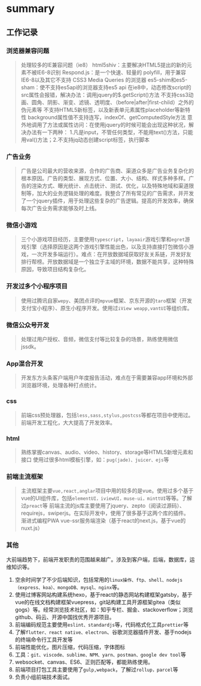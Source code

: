 # summary

## 工作记录

### 浏览器兼容问题

> 处理较多的IE兼容问题（ie8）
> html5shiv：主要解决HTML5提出的新的元素不被IE6-8识别
> Respond.js：是一个快速、轻量的 polyfill，用于兼容 IE6-8以及其它不支持 CSS3 Media Queries 的浏览器
> es5-shim和es5-sham：使不支持es5api的浏览器支持es5 api
> 在ie8中，动态修改script的src属性会报错，解决办法：调用jquery的$.getScript()方法
> 不支持css3动画、圆角、阴影、渐变、滤镜、透明度、（before|after|first-child）之外的伪元素等
> 不支持HTML5新标签，以及新表单元素属性placeholder等新特性
> background属性值不支持连写，indexOf、getComputedStyle方法
> 意外地调用了方法或属性访问：在使用jquery的时候可能会出现这种状况，解决办法有一下两种： 1.凡是input，不管任何类型，不能用text()方法，只能用val()方法；2.不支持jq动态创建script标签，执行脚本

### 广告业务

> 广告是公司最大的营收来源，合作的广告商、渠道众多是广告业务复杂化的根本原因。广告的类型、展现方式、位置、大小、结构、样式多种多样。广告的渲染方式、曝光统计、点击统计、测试、优化，以及特殊地域和渠道限制等，加大的业务逻辑处理的难度。我整合了所有常见的广告需求，并开发了一个jquery插件，用于处理这些复杂的广告逻辑。提高的开发效率，确保每次广告业务需求能够及时上线。

### 微信小游戏

>三个小游戏项目经历，主要使用`typescript`，`layaair`游戏引擎和`egret`游戏引擎（选择原因是这两个游戏引擎性能出色，以及支持直接打包微信小游戏，一次开发多端运行）。难点：在开放数据域获取好友关系链，开发好友排行帮榜。开放数据域是一个独立于主域的环境，数据不能共享，这种特殊原因，导致项目结构复杂化。

### 开发过多个小程序项目

> 使用过腾讯自家`wepy`、美团点评的`mpvue`框架、京东开源的`taro`框架（开发支付宝小程序）、原生小程序开发。使用过`iView weapp,vantUI`等组价库。

### 微信公众号开发

>处理过用户授权、音频，微信支付等比较复杂的场景，熟练使用微信jssdk。

### App混合开发

>开发东方头条客户端用户年度报告活动，难点在于需要兼容app环境和外部浏览器环境，处理各种打点统计。

### css

>前端css预处理器，包括`less,sass,stylus,postcss`等都在项目中使用过。前端开发工程化，大大提高了开发效率。

### html

>熟练掌握canvas、audio、video、history、storage等HTML5新增元素和接口
>使用过很多html模板引擎，如：`pug(jade)、juicer、ejs`等

### 前端主流框架

>主流框架主要`vue,react,anglar`项目中用的较多的是vue。使用过多个基于vue的UI组件库，包括`elementUI，iviewUI，muse-ui，minttUI`等等。了解过`preact`等
>前端主流的js库主要使用了jquery、zepto（阅读过源码）、requirejs，swiperjs。在实际开发中，使用了很多基于这两个库的插件。
>渐进式编程PWA
>vue-ssr服务端渲染（基于react的next.js，基于vue的nuxt.js）

### 其他

大前端趋势下，前端开发职责的范围越来越广。涉及到客户端，后端，数据库，运维知识等。

1. 空余时间学了不少后端知识，包括常用的`linux操作、ftp、shell、nodejs（express、koa）、mongoDB、mysql、nginx`等。
2. 使用过博客网站构建系统hexo，基于react的静态网站构建框架gatsby，基于vue的在线文档构建框架vuepress，git站构建工具开源框架gitea（类似gogs）等。经常浏览技术社区，如：知乎专栏、掘金、stackoverflow；浏览github、码云、开源中国找优秀开源项目。
3. 前端编码规范主要使用`eslint、standardjs`等，代码格式化工具`prettier`等
4. 了解`flutter、react native、electron`、谷歌浏览器插件开发、基于nodejs的终端命令行工具开发等
5. 前端性能优化，图片压缩，代码压缩，字体图标
6. 工具：`git、viscode、sublime、NPM、yarn、postman、google dev tool`等
7. websocket、canvas、ES6、正则匹配等，都能熟练使用。
8. 前端项目打包工具主要使用了`gulp,webpack`，了解过`rollup，parcel`等
9. 负责小组前端技术面试。
